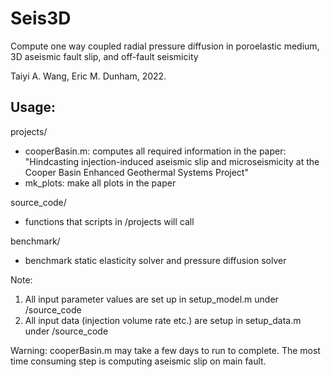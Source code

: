 # Seis3D

Compute one way coupled radial pressure diffusion in poroelastic medium, 3D aseismic fault slip, and off-fault seismicity

Taiyi A. Wang, Eric M. Dunham, 2022.

## Usage:
 
projects/
 - cooperBasin.m: computes all required information in the paper: "Hindcasting injection-induced aseismic slip and microseismicity at the Cooper Basin Enhanced Geothermal Systems Project"
 - mk_plots: make all plots in the paper

source_code/
 - functions that scripts in /projects will call
 
benchmark/
 - benchmark static elasticity solver and pressure diffusion solver

Note: 
1. All input parameter values are set up in setup_model.m under /source_code
2. All input data (injection volume rate etc.) are setup in setup_data.m under /source_code

Warning:
cooperBasin.m may take a few days to run to complete. The most time consuming step is computing aseismic slip on main fault.
